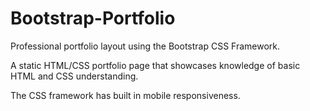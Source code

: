 # Bootstrap-Portfolio

Professional portfolio layout using the Bootstrap CSS Framework.

A static HTML/CSS portfolio page that showcases knowledge of basic HTML and CSS understanding.

The CSS framework has built in mobile responsiveness.
